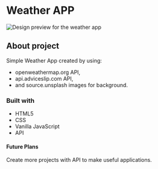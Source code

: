 # Weather APP

![Design preview for the weather app](./screenshot.png)

## About project

Simple Weather App created by using:

- openweathermap.org API,
- api.adviceslip.com API,
- and source.unsplash images for background.

### Built with

- HTML5
- CSS
- Vanilla JavaScript
- API

#### Future Plans

Create more projects with API to make useful applications.
